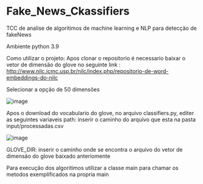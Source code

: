 # Fake_News_Ckassifiers
TCC de analise de algoritimos de machine learning e NLP para detecção de fakeNews

Ambiente python 3.9

Como utilizar o projeto:
Apos clonar o repositorio é necessario baixar o vetor de dimensão do glove no seguinte link : http://www.nilc.icmc.usp.br/nilc/index.php/repositorio-de-word-embeddings-do-nilc

Selecionar a opção de 50 dimensões

![image](https://user-images.githubusercontent.com/44040667/121757151-f9fdfa80-caf2-11eb-8a08-e290433c4ac9.png)

Apos o download do vocabulario do glove, no arquivo classifiers.py, editer as seguintes variaveis
path: inserir o caminho do arquivo que esta na pasta input/processadas.csv 

![image](https://user-images.githubusercontent.com/44040667/121757264-611baf00-caf3-11eb-889c-b6c13e23896c.png)

GLOVE_DIR: inserir o caminho onde se encontra o arquivo do vetor de dimensão do glove baixado anteriomente

Para execução dos algoritimos utilizar a classe main para chamar os metodos exemplificados na propria main
